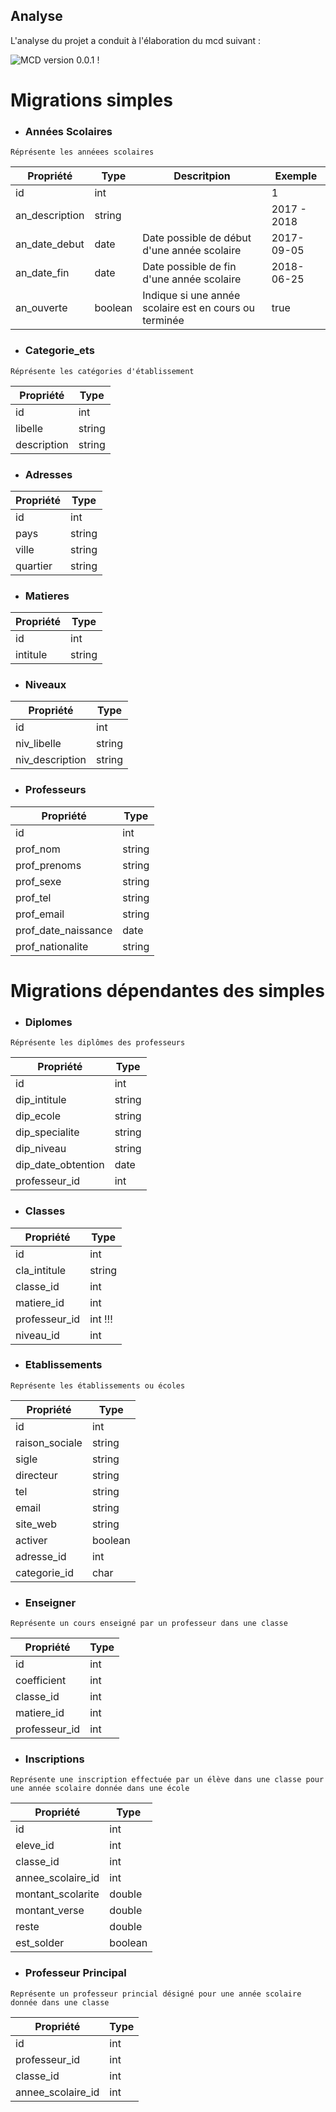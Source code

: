 ## Analyse
L'analyse du projet a conduit à l'élaboration du mcd suivant :

![MCD version 0.0.1 !](screenshoots_&_pics/mcd-afrischool.jpg "Notre premier mcd")

# Migrations simples

- ### Années Scolaires

~~~~
Réprésente les annéees scolaires
~~~~
Propriété|Type|Descritpion|Exemple
----------|----|-----------|-------
id|int| |1
an_description|string| | 2017 - 2018
an_date_debut|date|Date possible de début d'une année scolaire|2017-09-05
an_date_fin|date|Date possible de fin d'une année scolaire|2018-06-25
an_ouverte|boolean|Indique si une année scolaire est en cours ou terminée|true

- ### Categorie_ets

~~~~
Réprésente les catégories d'établissement
~~~~
Propriété|Type
----------|----
id|int
libelle|string
description|string

- ### Adresses 

Propriété|Type
----------|----
id|int
pays|string
ville|string
quartier|string

- ### Matieres

Propriété|Type
----------|----
id|int
intitule|string

- ### Niveaux

Propriété|Type
----------|----
id|int
niv_libelle|string
niv_description|string

- ### Professeurs

Propriété|Type
----------|----
id|int
prof_nom|string
prof_prenoms|string
prof_sexe|string
prof_tel|string
prof_email|string
prof_date_naissance|date
prof_nationalite|string


# Migrations dépendantes des simples

- ### Diplomes

~~~~
Réprésente les diplômes des professeurs
~~~~
Propriété|Type
----------|----
id|int
dip_intitule|string
dip_ecole|string
dip_specialite|string
dip_niveau|string
dip_date_obtention|date
professeur_id|int

- ### Classes

Propriété|Type
----------|----
id|int
cla_intitule|string
classe_id|int
matiere_id|int
professeur_id|int !!!
niveau_id|int

- ### Etablissements

~~~~
Représente les établissements ou écoles
~~~~
Propriété|Type
----------|----
id|int
raison_sociale|string
sigle|string
directeur|string
tel|string
email|string
site_web|string
activer|boolean
adresse_id|int
categorie_id|char

- ### Enseigner
~~~~
Représente un cours enseigné par un professeur dans une classe
~~~~
Propriété|Type
----------|----
id|int
coefficient|int
classe_id|int
matiere_id|int
professeur_id|int

- ### Inscriptions
~~~~
Représente une inscription effectuée par un élève dans une classe pour une année scolaire donnée dans une école
~~~~
Propriété|Type
----------|----
id|int
eleve_id|int
classe_id|int
annee_scolaire_id|int
montant_scolarite|double
montant_verse|double
reste|double
est_solder|boolean

- ### Professeur Principal
~~~~
Représente un professeur princial désigné pour une année scolaire donnée dans une classe
~~~~
Propriété|Type
----------|----
id|int
professeur_id|int
classe_id|int
annee_scolaire_id|int

